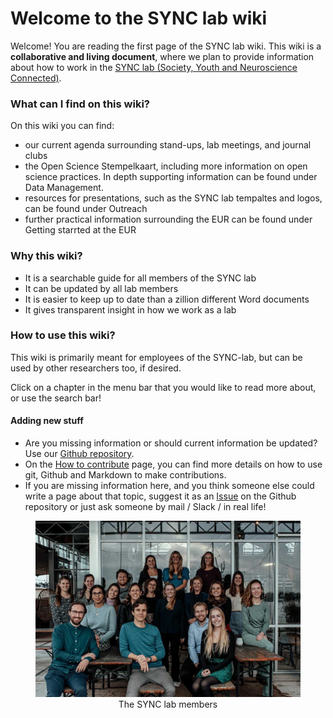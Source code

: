 # Welcome to the SYNC lab wiki



Welcome! You are reading the first page of the SYNC lab wiki. This wiki is a **collaborative and living document**, where we plan to provide information about how to work in the [SYNC lab (Society, Youth and Neuroscience Connected)](https://erasmus-synclab.nl/).


### What can I find on this wiki?

On this wiki you can find:
- our current agenda surrounding stand-ups, lab meetings, and journal clubs
- the Open Science Stempelkaart, including more information on open science practices. In depth supporting information can be found under Data Management.
- resources for presentations, such as the SYNC lab tempaltes and logos, can be found under Outreach
- further practical information surrounding the EUR can be found under Getting starrted at the EUR


### Why this wiki?

- It is a searchable guide for all members of the SYNC lab 
- It can be updated by all lab members
- It is easier to keep up to date than a zillion different Word documents 
- It gives transparent insight in how we work as a lab


### How to use this wiki?

This wiki is primarily meant for employees of the SYNC-lab, but can be used by other researchers too, if desired.

Click on a chapter in the menu bar that you would like to read more about, or use the search bar!

#### Adding new stuff

- Are you missing information or should current information be updated? Use our [Github repository](https://github.com/eur-synclab/eur-synclab.github.io).
- On the [How to contribute](./about/contribute) page, you can find more details on how to use git, Github and Markdown to make contributions.
- If you are missing information here, and you think someone else could write a page about that topic, suggest it as an [Issue](https://github.com/eur-synclab/eur-synclab.github.io/issues) on the Github repository or just ask someone by mail / Slack / in real life!



<p style="text-align:center"><figure style="text-align:center"><img src="./img/SYNC groepsfoto.JPG" alt="The SYNC lab" width="800" /><figcaption style="text-align:center">The SYNC lab members</figcaption></figure></p>

